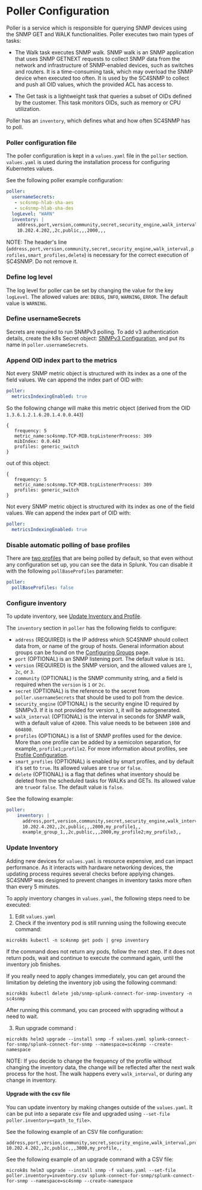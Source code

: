 # Poller Configuration

Poller is a service which is responsible for querying 
SNMP devices using the SNMP GET and WALK functionalities. Poller executes two main types of tasks:

- The Walk task executes SNMP walk. SNMP walk is an SNMP application that uses SNMP GETNEXT requests to 
collect SNMP data from the network and infrastructure of SNMP-enabled devices, such as switches and routers. It is a time-consuming task,
which may overload the SNMP device when executed too often. It is used by the SC4SNMP to collect and push all OID values, which the provided ACL has access to. 
  
- The Get task is a lightweight task that queries a subset of OIDs defined by the customer. This task monitors OIDs, such as memory or CPU utilization.  

Poller has an `inventory`, which defines what and how often SC4SNMP has to poll.

### Poller configuration file

The poller configuration is kept in a `values.yaml` file in the `poller` section.
`values.yaml` is used during the installation process for configuring Kubernetes values.

See the following poller example configuration:
```yaml
poller:
  usernameSecrets:
   - sc4snmp-hlab-sha-aes
   - sc4snmp-hlab-sha-des
  logLevel: "WARN"
  inventory: |
    address,port,version,community,secret,security_engine,walk_interval,profiles,smart_profiles,delete
    10.202.4.202,,2c,public,,,2000,,,
```

NOTE: The header's line (`address,port,version,community,secret,security_engine,walk_interval,profiles,smart_profiles,delete`) is necessary for the correct execution of SC4SNMP. Do not remove it.

### Define log level
The log level for poller can be set by changing the value for the key `logLevel`. The allowed values are: `DEBUG`, `INFO`, `WARNING`, `ERROR`. 
The default value is `WARNING`.

### Define usernameSecrets
Secrets are required to run SNMPv3 polling. To add v3 authentication details, create the k8s Secret object: [SNMPv3 Configuration](snmpv3-configuration.md), and put its name in `poller.usernameSecrets`.

### Append OID index part to the metrics

Not every SNMP metric object is structured with its index as a one of the field values. We can append the index part of OID with:

```yaml
poller:
  metricsIndexingEnabled: true
```

So the following change will make this metric object (derived from the OID `1.3.6.1.2.1.6.20.1.4.0.0.443`)

```
{
   frequency: 5
   metric_name:sc4snmp.TCP-MIB.tcpListenerProcess: 309
   mibIndex: 0.0.443
   profiles: generic_switch
}
```

out of this object:
```
{
   frequency: 5
   metric_name:sc4snmp.TCP-MIB.tcpListenerProcess: 309
   profiles: generic_switch
}
```

Not every SNMP metric object is structured with its index as one of the field values. We can append the index part of OID with:

```yaml
poller:
  metricsIndexingEnabled: true
```


### Disable automatic polling of base profiles

There are [two profiles](https://github:com/splunk/splunk-connect-for-snmp/blob/main/splunk_connect_for_snmp/profiles/base.yaml) that are being polled by default, so that even without any configuration set up, you can see
the data in Splunk. You can disable it with the following `pollBaseProfiles` parameter:

```yaml
poller:
  pollBaseProfiles: false
```


### Configure inventory 
To update inventory, see [Update Inventory and Profile](#update-inventory).

The `inventory` section in `poller` has the following fields to configure:

 - `address` (REQUIRED) is the IP address which SC4SNMP should collect data from, or name of the group of hosts. General
information about groups can be found on the [Configuring Groups](configuring-groups.md) page.
 - `port` (OPTIONAL) is an SNMP listening port. The default value is `161`.
 - `version` (REQUIRED) is the SNMP version, and the allowed values are `1`, `2c`, or `3`.
 - `community` (OPTIONAL) is the SNMP community string, and a field is required when the `version` is `1` or `2c`.
 - `secret` (OPTIONAL) is the reference to the secret from `poller.usernameSecrets` that should be used to poll from the device.
 - `security_engine` (OPTIONAL) is the security engine ID required by SNMPv3. If it is not provided for version `3`, it will be autogenerated.
 - `walk_interval` (OPTIONAL) is the interval in seconds for SNMP walk, with a default value of `42000`. This value needs to be between `1800` and `604800`.
 - `profiles` (OPTIONAL) is a list of SNMP profiles used for the device. More than one profile can be added by a semicolon 
separation, for example, `profile1;profile2`. For more information about profiles, see [Profile Configuration](../configuring-profiles).
 - `smart_profiles` (OPTIONAL) is enabled by smart profiles, and by default it's set to `true`. Its allowed values are `true` or `false`.
 - `delete` (OPTIONAL) is a flag that defines what inventory should be deleted from the scheduled tasks for WALKs and GETs. Its allowed value are `true`or `false`. The default value is `false`.

See the following example:
```yaml
poller:
    inventory: |
      address,port,version,community,secret,security_engine,walk_interval,profiles,smart_profiles,delete
      10.202.4.202,,2c,public,,,2000,my_profile1,,
      example_group_1,,2c,public,,,2000,my_profile2;my_profile3,,
```


### Update Inventory
Adding new devices for `values.yaml` is resource expensive, and can impact performance. As it interacts with hardware networking devices, the updating process requires several checks before applying changes. SC4SNMP was designed to prevent changes in inventory tasks more often than every 5 minutes.

To apply inventory changes in `values.yaml`, the following steps need to be executed:

1. Edit `values.yaml` 
2. Check if the inventory pod is still running using the following execute command:
   
```shell
microk8s kubectl -n sc4snmp get pods | grep inventory
```
   
If the command does not return any pods, follow the next step. If it does not return pods, wait and continue to execute the command again, until the inventory job finishes. 

If you really need to apply changes immediately, you can get around the limitation by deleting the inventory job using the following command:

```shell
microk8s kubectl delete job/snmp-splunk-connect-for-snmp-inventory -n sc4snmp
```

After running this command, you can proceed with upgrading without a need to wait.
   
3. Run upgrade command :

```shell
microk8s helm3 upgrade --install snmp -f values.yaml splunk-connect-for-snmp/splunk-connect-for-snmp --namespace=sc4snmp --create-namespace
```

NOTE: If you decide to change the frequency of the profile without changing the inventory data, the change will be reflected after 
the next walk process for the host. The walk happens every `walk_interval`, or during any change in inventory.

#### Upgrade with the csv file

You can update inventory by making changes outside of the `values.yaml`. It can be put into a separate csv file and upgraded using `--set-file poller.inventory=<path_to_file>`.

See the following example of an CSV file configuration:

```csv
address,port,version,community,secret,security_engine,walk_interval,profiles,smart_profiles,delete
10.202.4.202,,2c,public,,,3000,my_profile,,
```

See the following example of an upgrade command with a CSV file:

```shell
microk8s helm3 upgrade --install snmp -f values.yaml --set-file poller.inventory=inventory.csv splunk-connect-for-snmp/splunk-connect-for-snmp --namespace=sc4snmp --create-namespace
```
